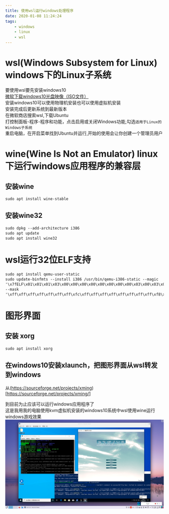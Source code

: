 ```yaml
---
title: 使用wsl运行windows处理程序
date: 2020-01-08 11:24:24
tags:
    - windows
    - linux
    - wsl
---
```


# wsl(Windows Subsystem for Linux) windows下的Linux子系统
要使用wsl要先安装windows10  
[微软下载windows10光盘映像（ISO文件）](https://www.microsoft.com/zh-cn/software-download/windows10ISO)  
安装windows10可以使用物理机安装也可以使用虚拟机安装  
安装完成后更新系统到最新版本  
在微软商店搜索wsl,下载Ubuntu  
打控制面板-程序-程序和功能，点击启用或关闭Windows功能,勾选`适用于Linux的Windows子系统`  
重启电脑，在开启菜单找到Ubuntu并运行,开始的使用会让你创建一个管理员用户  

<!--more-->

# wine(Wine Is Not an Emulator) linux下运行windows应用程序的兼容层
## 安装wine
```
sudo apt install wine-stable
```
## 安装wine32
```
sudo dpkg --add-architecture i386
sudo apt update
sudo apt install wine32
```

# wsl运行32位ELF支持
```
sudo apt install qemu-user-static
sudo update-binfmts --install i386 /usr/bin/qemu-i386-static --magic '\x7fELF\x01\x01\x01\x03\x00\x00\x00\x00\x00\x00\x00\x00\x03\x00\x03\x00\x01\x00\x00\x00' --mask '\xff\xff\xff\xff\xff\xff\xff\xfc\xff\xff\xff\xff\xff\xff\xff\xff\xf8\xff\xff\xff\xff\xff\xff\xff'
```

# 图形界面
## 安装 xorg
```
sudo apt install xorg
```
## 在windows10安装xlaunch，把图形界面从wsl转发到windows
从(https://sourceforge.net/projects/xming)[https://sourceforge.net/projects/xming/]  

到目前为止应该可以运行windows应用程序了  
这是我用我的电脑使用kvm虚拟机安装的windows10系统中wsl使用wine运行windows游戏效果  
![](/images/wsl.png)
